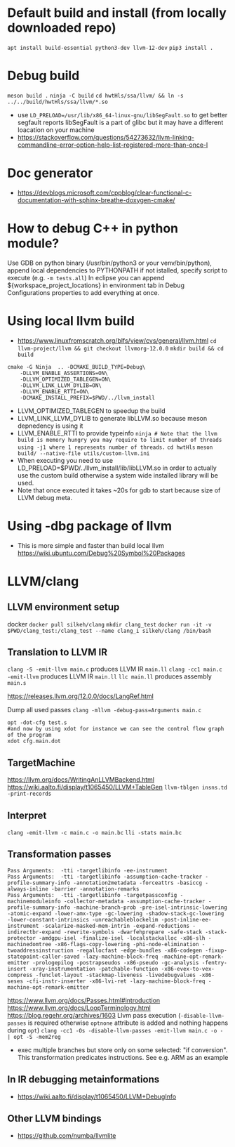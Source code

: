 # Default build and install (from locally downloaded repo)

`apt install build-essential python3-dev llvm-12-dev`
`pip3 install .`


# Debug build

`meson build .`
`ninja -C build`
`cd hwtHls/ssa/llvm/ && ln -s ../../build/hwtHls/ssa/llvm/*.so`

* use `LD_PRELOAD=/usr/lib/x86_64-linux-gnu/libSegFault.so` to get better segfault reports
  libSegFault is a part of glibc but it may have a different loacation on your machine
* https://stackoverflow.com/questions/54273632/llvm-linking-commandline-error-option-help-list-registered-more-than-once-l

# Doc generator
* https://devblogs.microsoft.com/cppblog/clear-functional-c-documentation-with-sphinx-breathe-doxygen-cmake/

# How to debug C++ in python module?
Use GDB on python binary (/usr/bin/python3 or your venv/bin/python), append local dependencies to PYTHONPATH if not istalled, specify script to execute (e.g.  `-m tests.all`)
In eclipse you can append ${workspace_project_locations} in environment tab in Debug Configurations properties to add everything at once.

# Using local llvm build
* https://www.linuxfromscratch.org/blfs/view/cvs/general/llvm.html
`cd llvm-project/llvm && git checkout llvmorg-12.0.0`
`mkdir build && cd build`
```
cmake -G Ninja  .. -DCMAKE_BUILD_TYPE=Debug\
	-DLLVM_ENABLE_ASSERTIONS=ON\
	-DLLVM_OPTIMIZED_TABLEGEN=ON\
	-DLLVM_LINK_LLVM_DYLIB=ON\
	-DLLVM_ENABLE_RTTI=ON\
	-DCMAKE_INSTALL_PREFIX=$PWD/../llvm_install
```
* LLVM_OPTIMIZED_TABLEGEN to speedup the build
* LLVM_LINK_LLVM_DYLIB to generate libLLVM.so because meson depnedency is using it
* LLVM_ENABLE_RTTI to provide typeinfo
`ninja # Note that the llvm build is memory hungry you may require to limit number of threads using -j1 where 1 represents number of threads.`
`cd hwtHls`
`meson build/ --native-file utils/custom-llvm.ini`
* When executing you need to use LD_PRELOAD=$PWD/../llvm_install/lib/libLLVM.so in order to actually use the custom build otherwise a system wide installed library will be used.
* Note that once executed it takes ~20s for gdb to start because size of LLVM debug meta.

# Using -dbg package of llvm
* This is more simple and faster than build local llvm
https://wiki.ubuntu.com/Debug%20Symbol%20Packages

# LLVM/clang

## LLVM environment setup
docker
`docker pull silkeh/clang`
`mkdir clang_test`
`docker run -it -v $PWD/clang_test:/clang_test --name clang_i silkeh/clang /bin/bash`

## Translation to LLVM IR
`clang -S -emit-llvm main.c` produces  LLVM IR `main.ll`
`clang -cc1 main.c -emit-llvm` produces  LLVM IR `main.ll`
`llc main.ll` produces assembly `main.s`

https://releases.llvm.org/12.0.0/docs/LangRef.html

Dump all used passes
`clang -mllvm -debug-pass=Arguments main.c`
```
opt -dot-cfg test.s
#and now by using xdot for instance we can see the control flow graph of the program
xdot cfg.main.dot
```

## TargetMachine
https://llvm.org/docs/WritingAnLLVMBackend.html
https://wiki.aalto.fi/display/t1065450/LLVM+TableGen
`llvm-tblgen insns.td -print-records`

## Interpret
`clang -emit-llvm -c main.c -o main.bc`
`lli -stats main.bc`

## Transformation passes
```
Pass Arguments:  -tti -targetlibinfo -ee-instrument
Pass Arguments:  -tti -targetlibinfo -assumption-cache-tracker -profile-summary-info -annotation2metadata -forceattrs -basiccg -always-inline -barrier -annotation-remarks
Pass Arguments:  -tti -targetlibinfo -targetpassconfig -machinemoduleinfo -collector-metadata -assumption-cache-tracker -profile-summary-info -machine-branch-prob -pre-isel-intrinsic-lowering -atomic-expand -lower-amx-type -gc-lowering -shadow-stack-gc-lowering -lower-constant-intrinsics -unreachableblockelim -post-inline-ee-instrument -scalarize-masked-mem-intrin -expand-reductions -indirectbr-expand -rewrite-symbols -dwarfehprepare -safe-stack -stack-protector -amdgpu-isel -finalize-isel -localstackalloc -x86-slh -machinedomtree -x86-flags-copy-lowering -phi-node-elimination -twoaddressinstruction -regallocfast -edge-bundles -x86-codegen -fixup-statepoint-caller-saved -lazy-machine-block-freq -machine-opt-remark-emitter -prologepilog -postrapseudos -x86-pseudo -gc-analysis -fentry-insert -xray-instrumentation -patchable-function -x86-evex-to-vex-compress -funclet-layout -stackmap-liveness -livedebugvalues -x86-seses -cfi-instr-inserter -x86-lvi-ret -lazy-machine-block-freq -machine-opt-remark-emitter
```

https://www.llvm.org/docs/Passes.html#introduction
https://www.llvm.org/docs/LoopTerminology.html
https://blog.regehr.org/archives/1603
Llvm pass execution (`-disable-llvm-passes` is required otherwise `optnone` attribute is added and nothing happens during `opt`)
`clang -cc1 -Os -disable-llvm-passes -emit-llvm main.c -o - | opt -S -mem2reg`

* exec multiple branches but store only on some selected: "if conversion". This transformation predicates instructions. See e.g. ARM as an example

## In IR debugging metainformations

* https://wiki.aalto.fi/display/t1065450/LLVM+DebugInfo


## Other LLVM bindings

* https://github.com/numba/llvmlite